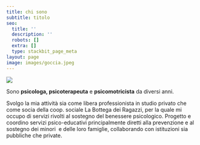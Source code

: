 ```yaml
---
title: chi sono
subtitle: titolo
seo:
  title: ''
  description: ''
  robots: []
  extra: []
  type: stackbit_page_meta
layout: page
image: images/goccia.jpeg
---
```



![](/images/super-europa.jpeg)



Sono **psicologa, psicoterapeuta** e **psicomotricista** da diversi anni.

Svolgo la mia attività sia come libera professionista in studio privato che come socia della coop. sociale La Bottega dei Ragazzi, per la quale mi occupo di servizi rivolti al sostegno del benessere psicologico. Progetto e coordino servizi psico-educativi principalmente diretti alla prevenzione e al sostegno dei minori  e delle loro famiglie, collaborando con istituzioni sia pubbliche che private.
